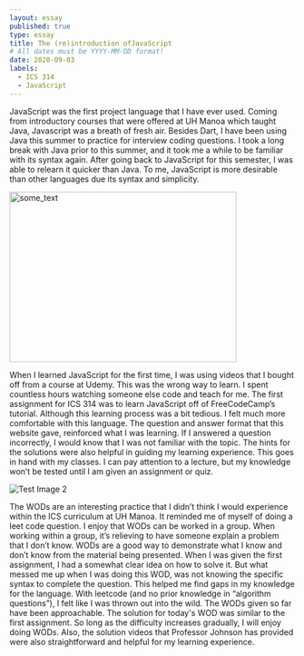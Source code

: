 ```yaml
---
layout: essay
published: true
type: essay
title: The (re)introduction ofJavaScript
# All dates must be YYYY-MM-DD format!
date: 2020-09-03
labels:
  - ICS 314
  - JavaScript
---
```


JavaScript was the first project language that I have ever used. Coming from introductory courses that were offered at UH Manoa which taught Java, Javascript was a breath of fresh air. Besides Dart, I have been using Java this summer to practice for interview coding questions. I took a long break with Java prior to this summer, and it took me a while to be familiar with its syntax again. After going back to JavaScript for this semester, I was able to relearn it quicker than Java. To me, JavaScript is more desirable than other languages due its syntax and simplicity.
<br>

<img src="https://careerkarma.com/blog/wp-content/uploads/2019/12/easiest-programming-languages-to-learn-1.jpg" width="400" height="300" alt="some_text">

When I learned JavaScript for the first time, I was using videos that I bought off from a course at Udemy. This was the wrong way to learn. I spent countless hours watching someone else code and teach for me. The first assignment for ICS 314 was to learn JavaScript off of FreeCodeCamp’s tutorial. Although this learning process was a bit tedious. I felt much more comfortable with this language. The question and answer format that this website gave, reinforced what I was learning. If I answered a question incorrectly, I would know that I was not familiar with the topic. The hints for the solutions were also helpful in guiding my learning experience. This goes in hand with my classes. I can pay attention to a lecture, but my knowledge won’t be tested until I am given an assignment or quiz.
<br>

![Test Image 2](https://static.ffx.io/images/$zoom_0.23%2C$multiply_0.3541%2C$ratio_1.776846%2C$width_1059%2C$x_0%2C$y_48/t_crop_custom/q_86%2Cf_auto/46de343d38f3c5e7996ce115398c182d0bd22d92)

The WODs are an interesting practice that I didn’t think I would experience within the ICS curriculum at UH Manoa. It reminded me of myself of doing a leet code question. I enjoy that WODs can be worked in a group. When working within a group, it’s relieving to have someone explain a problem that I don’t know.  WODs are a good way to demonstrate what I know and don’t know from the material being presented. When I was given the first assignment, I had a somewhat clear idea on how to solve it.  But what messed me up when I was doing this WOD, was not knowing the specific syntax to complete the question. This helped me find gaps in my knowledge for the language. With leetcode (and no prior knowledge in “algorithm questions”), I felt like I was thrown out into the wild. The WODs given so far have been approachable. The solution for today's WOD was similar to the first assignment. So long as the difficulty increases gradually, I will enjoy doing WODs. Also, the solution videos that Professor Johnson has provided were also straightforward and helpful for my learning experience.
<br>


